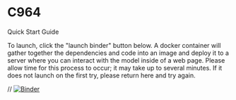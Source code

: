 # C964

Quick Start Guide

To launch, click the "launch binder" button below. A docker container will gather together the dependencies and code into an image and deploy it to a server where you can interact with the model inside of a web page. Please allow time for this process to occur; it may take up to several minutes. If it does not launch on the first try, please return here and try again.

// [![Binder](https://mybinder.org/badge_logo.svg)](https://mybinder.org/v2/gh/solo964/C964/HEAD)

